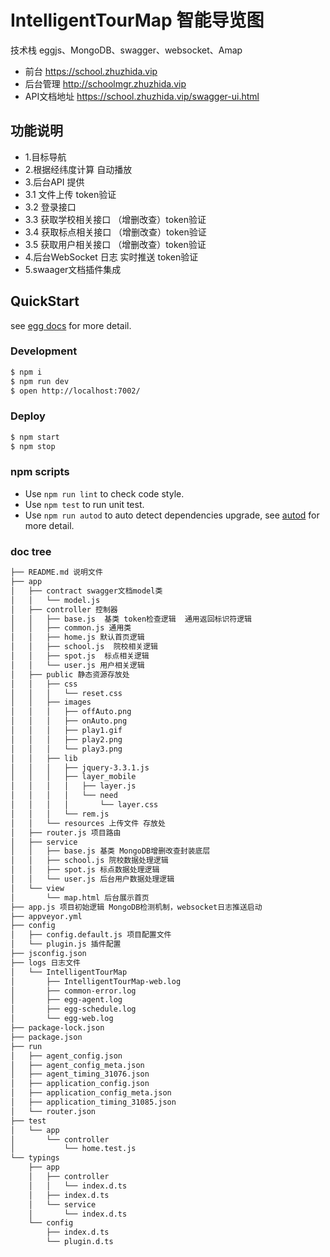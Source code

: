 # IntelligentTourMap 智能导览图

技术栈 eggjs、MongoDB、swagger、websocket、Amap

- 前台  https://school.zhuzhida.vip
- 后台管理  http://schoolmgr.zhuzhida.vip
- API文档地址 https://school.zhuzhida.vip/swagger-ui.html

## 功能说明

- 1.目标导航
- 2.根据经纬度计算 自动播放
- 3.后台API 提供
- 3.1 文件上传 token验证
- 3.2 登录接口
- 3.3 获取学校相关接口 （增删改查）token验证
- 3.4 获取标点相关接口 （增删改查）token验证
- 3.5 获取用户相关接口 （增删改查）token验证
- 4.后台WebSocket 日志 实时推送  token验证
- 5.swaager文档插件集成

## QuickStart

<!-- add docs here for user -->

see [egg docs][egg] for more detail.

### Development

```bash
$ npm i
$ npm run dev
$ open http://localhost:7002/
```

### Deploy

```bash
$ npm start
$ npm stop
```

### npm scripts

- Use `npm run lint` to check code style.
- Use `npm test` to run unit test.
- Use `npm run autod` to auto detect dependencies upgrade, see [autod](https://www.npmjs.com/package/autod) for more detail.


[egg]: https://eggjs.org


### doc tree

```bash
├── README.md 说明文件
├── app
│   ├── contract swagger文档model类
│   │   └── model.js
│   ├── controller 控制器
│   │   ├── base.js  基类 token检查逻辑  通用返回标识符逻辑
│   │   ├── common.js 通用类
│   │   ├── home.js 默认首页逻辑
│   │   ├── school.js  院校相关逻辑
│   │   ├── spot.js  标点相关逻辑
│   │   └── user.js 用户相关逻辑
│   ├── public 静态资源存放处
│   │   ├── css
│   │   │   └── reset.css
│   │   ├── images
│   │   │   ├── offAuto.png
│   │   │   ├── onAuto.png
│   │   │   ├── play1.gif
│   │   │   ├── play2.png
│   │   │   └── play3.png
│   │   ├── lib
│   │   │   ├── jquery-3.3.1.js
│   │   │   ├── layer_mobile
│   │   │   │   ├── layer.js
│   │   │   │   └── need
│   │   │   │       └── layer.css
│   │   │   └── rem.js
│   │   └── resources 上传文件 存放处
│   ├── router.js 项目路由
│   ├── service
│   │   ├── base.js 基类 MongoDB增删改查封装底层
│   │   ├── school.js 院校数据处理逻辑
│   │   ├── spot.js 标点数据处理逻辑
│   │   └── user.js 后台用户数据处理逻辑
│   └── view
│       └── map.html 后台展示首页
├── app.js 项目初始逻辑 MongoDB检测机制，websocket日志推送启动
├── appveyor.yml
├── config
│   ├── config.default.js 项目配置文件
│   └── plugin.js 插件配置
├── jsconfig.json
├── logs 日志文件
│   └── IntelligentTourMap
│       ├── IntelligentTourMap-web.log
│       ├── common-error.log
│       ├── egg-agent.log
│       ├── egg-schedule.log
│       └── egg-web.log
├── package-lock.json
├── package.json
├── run
│   ├── agent_config.json
│   ├── agent_config_meta.json
│   ├── agent_timing_31076.json
│   ├── application_config.json
│   ├── application_config_meta.json
│   ├── application_timing_31085.json
│   └── router.json
├── test
│   └── app
│       └── controller
│           └── home.test.js
└── typings
    ├── app
    │   ├── controller
    │   │   └── index.d.ts
    │   ├── index.d.ts
    │   └── service
    │       └── index.d.ts
    └── config
        ├── index.d.ts
        └── plugin.d.ts
```